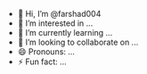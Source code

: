 - 👋 Hi, I’m @farshad004 
- 👀 I’m interested in ...  
- 🌱 I’m currently learning ...  
- 💞️ I’m looking to collaborate on ...       
- 😄 Pronouns: ...    
- ⚡ Fun fact: ...       

<!---
farshad004/farshad004 is a ✨ special ✨ repository because its `README.md` (this file) appears on your GitHub profile. 
You can click the Preview link to take a look at your changes.  
--->
